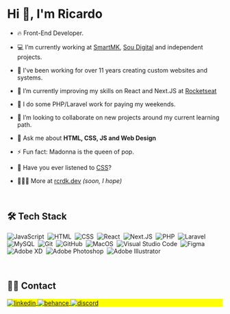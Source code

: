 <h1 align="left">Hi 👋, I'm Ricardo</h1>
<!-- <p align="left"> <img src="https://komarev.com/ghpvc/?username=rcrdk&color=yellow" alt="Profile views" /> </p> -->

- 🔥 Front-End Developer.
  
- 💻 I’m currently working at [SmartMK](http://smartmk.com.br), [Sou Digital](http://sou.digital) and independent projects.

- 🎨 I've been working for over 11 years creating custom websites and systems.
  
- 🚀 I’m currently improving my skills on React and Next.JS at [Rocketseat](https://app.rocketseat.com.br/me/rcrdk)

- 👻 I do some PHP/Laravel work for paying my weekends.
  
- 👀 I’m looking to collaborate on new projects around my current learning path.

- 💬 Ask me about **HTML, CSS, JS and Web Design**

- ⚡ Fun fact: Madonna is the queen of pop.

- 🎸 Have you ever listened to [CSS](https://open.spotify.com/intl-pt/artist/2K13AVg3bFpHSxDM1vJ0qA?si=Y-SFL3M8SCyXTfJ_uZ5qfA)? 

- 🧑🏼‍💻 More at [rcrdk.dev](https://rcrdk.dev) _(soon, I hope)_

<br>

## 🛠 Tech Stack

![JavaScript](https://img.shields.io/badge/-JavaScript-05122A?style=flat&logo=javascript)&nbsp;
![HTML](https://img.shields.io/badge/-HTML-05122A?style=flat&logo=HTML5)&nbsp;
![CSS](https://img.shields.io/badge/-CSS-05122A?style=flat&logo=CSS3&logoColor=1572B6)&nbsp;
![React](https://img.shields.io/badge/-React-05122A?style=flat&logo=react)&nbsp;
![Next.JS](https://img.shields.io/badge/-Next.JS-05122A?style=flat&logo=next.js)&nbsp;
![PHP](https://img.shields.io/badge/-PHP-05122A?style=flat&logo=php)&nbsp;
![Laravel](https://img.shields.io/badge/-Laravel-05122A?style=flat&logo=laravel)&nbsp;
![MySQL](https://img.shields.io/badge/-MySQL-05122A?style=flat&logo=mysql)&nbsp;
![Git](https://img.shields.io/badge/-Git-05122A?style=flat&logo=git)&nbsp;
![GitHub](https://img.shields.io/badge/-GitHub-05122A?style=flat&logo=github)&nbsp;
![MacOS](https://img.shields.io/badge/-MacOS-05122A?style=flat&logo=macos)&nbsp;
![Visual Studio Code](https://img.shields.io/badge/-Visual%20Studio%20Code-05122A?style=flat&logo=visual-studio-code&logoColor=007ACC)&nbsp;
![Figma](https://img.shields.io/badge/-Figma-05122A?style=flat&logo=figma)&nbsp;
![Adobe XD](https://img.shields.io/badge/-Adobe%20XD-05122A?style=flat&logo=adobeXD)&nbsp;
![Adobe Photoshop](https://img.shields.io/badge/-Adobe%20Photoshop-05122A?style=flat&logo=adobephotoshop)&nbsp;
![Adobe Illustrator](https://img.shields.io/badge/-Adobe%20Illustrator-05122A?style=flat&logo=adobeillustrator)&nbsp;

<br>

## 🤙🏻 Contact

<p align="left" style="background:yellow">
  <a href="https://linkedin.com/in/rcrdk" target="_blank">
    <img align="center" src="https://img.shields.io/badge/-rcrdk-05122A?style=flat&logo=linkedin" alt="linkedin"/>
  </a>
  <a href="https://behance.net/rcrdk" target="_blank">
    <img align="center" src="https://img.shields.io/badge/-rcrdk-05122A?style=flat&logo=behance" alt="behance"/>
  </a>
  <a href="https://discordapp.com/channels/@rcrdk/#4426" target="_blank">
    <img align="center" src="https://img.shields.io/badge/-rcrdk-05122A?style=flat&logo=discord" alt="discord"/>
  </a>
</p>
